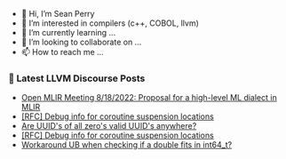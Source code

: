 - 👋 Hi, I’m Sean Perry
- 👀 I’m interested in compilers (c++, COBOL, llvm)
- 🌱 I’m currently learning ...
- 💞️ I’m looking to collaborate on ...
- 📫 How to reach me ...

<!---
s66perry/s66perry is a ✨ special ✨ repository because its `README.md` (this file) appears on your GitHub profile.
You can click the Preview link to take a look at your changes.
--->
### 📕 Latest LLVM Discourse Posts

<!-- DISCOURSE-LLVM:START -->
- [Open MLIR Meeting 8/18/2022: Proposal for a high-level ML dialect in MLIR](https://discourse.llvm.org/t/open-mlir-meeting-8-18-2022-proposal-for-a-high-level-ml-dialect-in-mlir/64629#post_4)
- [[RFC] Debug info for coroutine suspension locations](https://discourse.llvm.org/t/rfc-debug-info-for-coroutine-suspension-locations/64721#post_5)
- [Are UUID&#39;s of all zero&#39;s valid UUID&#39;s anywhere?](https://discourse.llvm.org/t/are-uuids-of-all-zeros-valid-uuids-anywhere/64686#post_9)
- [[RFC] Debug info for coroutine suspension locations](https://discourse.llvm.org/t/rfc-debug-info-for-coroutine-suspension-locations/64721#post_4)
- [Workaround UB when checking if a double fits in int64_t?](https://discourse.llvm.org/t/workaround-ub-when-checking-if-a-double-fits-in-int64-t/63046#post_3)
<!-- DISCOURSE-LLVM:END -->
